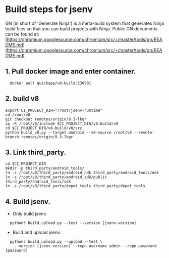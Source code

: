 Build steps for jsenv
===========================
GN (in short of 'Generate Ninja') is a meta-build system that generates Ninja
build files so that you can build projects with Ninja.
Public GN documents can be found at: [https://chromium.googlesource.com/chromium/src/+/master/tools/gn/README.md](https://chromium.googlesource.com/chromium/src/+/master/tools/gn/README.md)

## 1. Pull docker image and enter container.
```
  docker pull quickapp/v8-build:230901
```

## 2. build v8
```
export CI_PROJECT_DIR="/root/jsenv-runtime"
cd /root/v8
git checkout remotes/origin/9.3-lkgr
cp -R /root/v8/include $CI_PROJECT_DIR/v8-build/v8
cd $CI_PROJECT_DIR/v8-build/v8/src
python build_v8.py --target android --v8-source /root/v8 --remote-branch remotes/origin/9.3-lkgr
```
## 3. Link third_party.
```
cd $CI_PROJECT_DIR
mkdir -p third_party/android_tools/
ln -s /root/v8/third_party/android_ndk third_party/android_tools/ndk
ln -s /root/v8/third_party/android_sdk/public third_party/android_tools/sdk
ln -s /root/v8/third_party/depot_tools third_party/depot_tools
```

## 4. Build jsenv.

* Only build jsenv.
```
  python3 build_upload.py --test --version [jsenv-version]
```

* Build and upload jsenv.
```
  python3 build_upload.py --upload --test \
    --version [jsenv-version] --repo-username admin --repo-password [password]
```
